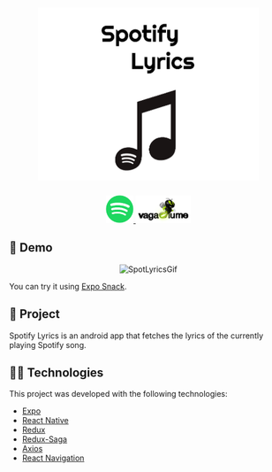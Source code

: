 <h1 align="center">
    <img alt="Logo Spotify Lyrics" width=400 src="assets/logo.png"/>
</h1>

<p align='center'>
    <a href="https://www.spotify.com">
        <img alt="Spotify API" width=50 src="assets/spotify_logo.png"/> 
    </a>
    <a href="https://www.vagalume.com.br">
        <img href="vagalume.com.br" alt="Vagalume API" width=100 src="assets/vagalume_logo.png"/>
    </a>
</p>


## 📌 Demo

<div align="center" width=300>

![SpotLyricsGif](assets/20200212_162244.gif)

</div>

You can try it using [Expo Snack](https://expo.io/@heron/spotify-lyrics).

## 📱 Project

Spotify Lyrics is an android app that fetches the lyrics of the currently playing Spotify song. 

## 👨‍💻 Technologies

This project was developed with the following technologies:

- [Expo](https://expo.io/)
- [React Native](https://reactnative.dev/)
- [Redux](https://redux.js.org/)
- [Redux-Saga](https://redux-saga.js.org/)
- [Axios](https://github.com/axios/axios)
- [React Navigation](https://reactnavigation.org/)